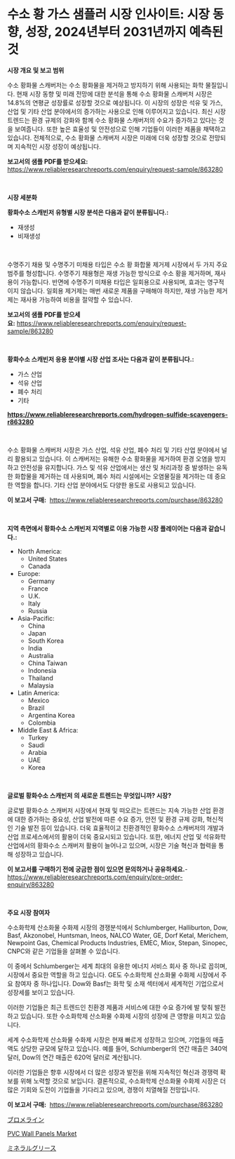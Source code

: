 <p><h1>수소 황 가스 샘플러 시장 인사이트: 시장 동향, 성장, 2024년부터 2031년까지 예측된 것</h1></p><p><strong>시장 개요 및 보고 범위</strong></p>
<p><p>수소 황화물 스캐버저는 수소 황화물을 제거하고 방지하기 위해 사용되는 화학 물질입니다. 현재 시장 동향 및 미래 전망에 대한 분석을 통해 수소 황화물 스캐버저 시장은 14.8%의 연평균 성장률로 성장할 것으로 예상됩니다. 이 시장의 성장은 석유 및 가스, 산업 및 기타 산업 분야에서의 증가하는 사용으로 인해 이루어지고 있습니다. 최신 시장 트렌드는 환경 규제의 강화와 함께 수소 황화물 스캐버저의 수요가 증가하고 있다는 것을 보여줍니다. 또한 높은 효율성 및 안전성으로 인해 기업들이 이러한 제품을 채택하고 있습니다. 전체적으로, 수소 황화물 스캐버저 시장은 미래에 더욱 성장할 것으로 전망되며 지속적인 시장 성장이 예상됩니다.</p></p>
<p><strong>보고서의 샘플 PDF를 받으세요:</strong> <a href="https://www.reliableresearchreports.com/enquiry/request-sample/863280">https://www.reliableresearchreports.com/enquiry/request-sample/863280</a></p>
<p>&nbsp;</p>
<p><strong>시장 세분화</strong></p>
<p><strong>황화수소 스캐빈저 유형별 시장 분석은 다음과 같이 분류됩니다.:</strong></p>
<p><ul><li>재생성</li><li>비재생성</li></ul></p>
<p>&nbsp;</p>
<p><p>수명주기 채용 및 수명주기 미채용 타입은 수소 황 화합물 제거제 시장에서 두 가지 주요 범주를 형성합니다. 수명주기 채용형은 재생 가능한 방식으로 수소 황을 제거하며, 재사용이 가능합니다. 반면에 수명주기 미채용 타입은 일회용으로 사용되며, 효과는 영구적이지 않습니다. 일회용 제거제는 매번 새로운 제품을 구매해야 하지만, 재생 가능한 제거제는 재사용 가능하여 비용을 절약할 수 있습니다.</p></p>
<p><strong>보고서의 샘플 PDF를 받으세요:</strong>&nbsp;<a href="https://www.reliableresearchreports.com/enquiry/request-sample/863280">https://www.reliableresearchreports.com/enquiry/request-sample/863280</a></p>
<p>&nbsp;</p>
<p><strong> 황화수소 스캐빈저 응용 분야별 시장 산업 조사는 다음과 같이 분류됩니다.:</strong></p>
<p><ul><li>가스 산업</li><li>석유 산업</li><li>폐수 처리</li><li>기타</li></ul></p>
<p><strong><a href="https://www.reliableresearchreports.com/hydrogen-sulfide-scavengers-r863280">https://www.reliableresearchreports.com/hydrogen-sulfide-scavengers-r863280</a></strong></p>
<p>&nbsp;</p>
<p><p>수소 황화물 스캐버저 시장은 가스 산업, 석유 산업, 폐수 처리 및 기타 산업 분야에서 널리 활용되고 있습니다. 이 스캐버저는 유해한 수소 황화물을 제거하여 환경 오염을 방지하고 안전성을 유지합니다. 가스 및 석유 산업에서는 생산 및 처리과정 중 발생하는 유독한 화합물을 제거하는 데 사용되며, 폐수 처리 시설에서는 오염물질을 제거하는 데 중요한 역할을 합니다. 기타 산업 분야에서도 다양한 용도로 사용되고 있습니다.</p></p>
<p><strong>이 보고서 구매:</strong>&nbsp; <a href="https://www.reliableresearchreports.com/purchase/863280">https://www.reliableresearchreports.com/purchase/863280</a></p>
<p>&nbsp;</p>
<p><strong>지역 측면에서 황화수소 스캐빈저 지역별로 이용 가능한 시장 플레이어는 다음과 같습니다.:</strong></p>
<p><ul>
    <li>
        North America:
        <ul>
            <li>United States</li>
            <li>Canada</li>
        </ul>
    </li>
    <li>
        Europe:
        <ul>
            <li>Germany</li>
            <li>France</li>
            <li>U.K.</li>
            <li>Italy</li>
            <li>Russia</li>
        </ul>
    </li>
    <li>
        Asia-Pacific:
        <ul>
            <li>China</li>
            <li>Japan</li>
            <li>South Korea</li>
            <li>India</li>
            <li>Australia</li>
            <li>China Taiwan</li>
            <li>Indonesia</li>
            <li>Thailand</li>
            <li>Malaysia</li>
        </ul>
    </li>
    <li>
        Latin America:
        <ul>
            <li>Mexico</li>
            <li>Brazil</li>
            <li>Argentina Korea</li>
            <li>Colombia</li>
        </ul>
    </li>
    <li>
        Middle East & Africa:
        <ul>
            <li>Turkey</li>
            <li>Saudi</li>
            <li>Arabia</li>
            <li>UAE</li>
            <li>Korea</li>
        </ul>
    </li>
    </ul></p>
<p>&nbsp;</p>
<p><strong>글로벌 황화수소 스캐빈저 의 새로운 트렌드는 무엇입니까? 시장?</strong></p>
<p><p>글로벌 황화수소 스캐버저 시장에서 현재 및 떠오르는 트렌드는 지속 가능한 산업 환경에 대한 증가하는 중요성, 산업 발전에 따른 수요 증가, 안전 및 환경 규제 강화, 혁신적인 기술 발전 등이 있습니다. 더욱 효율적이고 친환경적인 황화수소 스캐버저의 개발과 산업 프로세스에서의 활용이 더욱 중요시되고 있습니다. 또한, 에너지 산업 및 석유화학 산업에서의 황화수소 스캐버저 활용이 늘어나고 있으며, 시장은 기술 혁신과 협력을 통해 성장하고 있습니다.</p></p>
<p><strong>이 보고서를 구매하기 전에 궁금한 점이 있으면 문의하거나 공유하세요.</strong>- <a href="https://www.reliableresearchreports.com/enquiry/pre-order-enquiry/863280">https://www.reliableresearchreports.com/enquiry/pre-order-enquiry/863280</a></p>
<p>&nbsp;</p>
<p><strong>주요 시장 참여자</strong></p>
<p><p>수소화학제 산소화물 수화제 시장의 경쟁분석에서 Schlumberger, Halliburton, Dow, Basf, Akzonobel, Huntsman, Ineos, NALCO Water, GE, Dorf Ketal, Merichem, Newpoint Gas, Chemical Products Industries, EMEC, Miox, Stepan, Sinopec, CNPC와 같은 기업들을 살펴볼 수 있습니다. </p><p>이 중에서 Schlumberger는 세계 최대의 유용한 에너지 서비스 회사 중 하나로 꼽히며, 시장에서 중요한 역할을 하고 있습니다. GE도 수소화학제 산소화물 수화제 시장에서 주요 참여자 중 하나입니다. Dow와 Basf는 화학 및 소재 섹터에서 세계적인 기업으로서 성장세를 보이고 있습니다. </p><p>이러한 기업들은 최근 트렌드인 친환경 제품과 서비스에 대한 수요 증가에 발 맞춰 발전하고 있습니다. 또한 수소화학제 산소화물 수화제 시장의 성장에 큰 영향을 미치고 있습니다. </p><p>세계 수소화학제 산소화물 수화제 시장은 현재 빠르게 성장하고 있으며, 기업들의 매출액도 상당한 규모에 달하고 있습니다. 예를 들어, Schlumberger의 연간 매출은 340억 달러, Dow의 연간 매출은 620억 달러로 계산됩니다. </p><p>이러한 기업들은 향후 시장에서 더 많은 성장과 발전을 위해 지속적인 혁신과 경쟁력 확보를 위해 노력할 것으로 보입니다. 결론적으로, 수소화학제 산소화물 수화제 시장은 더 많은 기회와 도전이 기업들을 기다리고 있으며, 경쟁이 치열해질 전망입니다.</p></p>
<p><strong>이 보고서 구매:</strong>&nbsp;&nbsp;<a href="https://www.reliableresearchreports.com/purchase/863280">https://www.reliableresearchreports.com/purchase/863280</a></p>
<p><p><a href="https://medium.com/@cierrahayes94/%E3%83%96%E3%83%AD%E3%83%A1%E3%83%A9%E3%82%A4%E3%83%B3%E5%B8%82%E5%A0%B4%E5%B1%95%E6%9C%9B-%E6%A5%AD%E7%95%8C%E6%A6%82%E8%A6%81%E3%81%A8%E4%BA%88%E6%B8%AC-2024%E5%B9%B4%E3%81%8B%E3%82%892031%E5%B9%B4-d30c96e8f211">ブロメライン</a></p><p><a href="https://butternut-bug-553.notion.site/PVC-Wall-Panels-Market-Size-Growth-and-Forecast-from-2024-2031-c1fa9984974d4409b014454422b70311">PVC Wall Panels Market</a></p><p><a href="https://medium.com/@lilliandach1969/%E3%83%9F%E3%83%8D%E3%83%A9%E3%83%AB%E3%82%B0%E3%83%AA%E3%83%BC%E3%82%B9%E5%B8%82%E5%A0%B4-2031%E5%B9%B4%E3%81%BE%E3%81%A7%E3%81%AE%E6%88%90%E5%8A%9F%E3%81%99%E3%82%8B%E3%83%93%E3%82%B8%E3%83%8D%E3%82%B9%E6%88%A6%E7%95%A5%E3%81%AE%E9%8D%B5%E3%82%92%E4%BA%88%E6%B8%AC-6e0eba9aa9e0">ミネラルグリース</a></p></p>